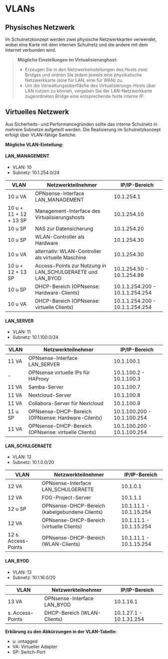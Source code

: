 # VLANs

## Physisches Netzwerk

Im Schulnetzkonzept werden zwei physische Netzwerkkarten verwendet, wobei eine Karte mit dem internen Schulnetz und die andere mit dem Internet verbunden wird. 

> **Mögliche Einstellungen im Virtualisierunghost:**
> - Erzeugen Sie in den Netzwerkeinstellungen des Hosts zwei Bridges und ordnen Sie jedem jeweils eine physikalische Netzwerkkarte (eine für LAN, eine für WAN) zu.
> - Um die Verwaltungsoberfläche des Virtualisierungs-Hosts über LAN nutzen zu können, vergeben Sie der LAN-Netzwerkkarte zugeordneten Bridge eine entsprechende feste interne IP.

## Virtuelles Netzwerk

Aus Sicherheits- und Performancegründen sollte das interne Schulnetz in mehrere Subnetze aufgeteilt werden. Die Realisierung im Schulnetzkonzept erfolgt über VLAN-fähige Switche.

**Mögliche VLAN-Einteilung:**

<!-- tabs:start -->

#### **LAN_MANAGEMENT**

- VLAN: 10
- Subnetz: 10.1.254.0/24

| VLAN                  | Netzwerkteilnehmer                                          | IP/IP-Bereich                   |
| --------------------- | ----------------------------------------------------------- | ------------------------------- |
|10 u VA                | OPNsense-Interface LAN_MANAGEMENT                           | 10.1.254.1                      | 
|10 u + 11 + 12 + 13 SP | Management-Interface des Virtualisierungshosts              | 10.1.254.10                     | 
|10 u SP                | NAS zur Datensicherung                                      | 10.1.254.20                     | 
|10 u SP                | WLAN-Controller als Hardware                                | 10.1.254.30                     | 
|10 u VA                | alternativ: WLAN-Controller als virtuelle Maschine          | 10.1.254.30                     | 
|10 u + 12 + 13 SP      | Access-Points zur Nutzung in LAN_SCHULGERAETE und LAN_BYOD  | 10.1.254.50 - 10.1.254.99       | 
|10 u SP                | DHCP-Bereich (OPNsense: Hardware-Clients)                   | 10.1.1.254.200 - 10.1.1.254.254 | 
|10 u VA                | DHCP-Bereich (OPNsense: virtuelle Clients)                  | 10.1.1.254.200 - 10.1.1.254.254 | 

#### **LAN_SERVER**

- VLAN: 11
- Subnetz: 10.1.100.0/24

| VLAN                  | Netzwerkteilnehmer                                          | IP/IP-Bereich                   |
| --------------------- | ----------------------------------------------------------- | ------------------------------- |
| 11 VA                 | OPNsense-Interface LAN_SERVER                               | 10.1.100.1                      | 
| -                     | OPNsense virtuelle IPs für HAProxy                          | 10.1.100.2 - 10.1.100.3         | 
| 11 VA                 | Samba-Server                                                | 10.1.100.7                      | 
| 11 VA                 | Nextcloud-Server                                            | 10.1.100.8                      | 
| 11 VA                 | Collabora-Server für Nextcloud                              | 10.1.100.9                      | 
| 11 u SP               | OPNsense-DHCP-Bereich (OPNsense: Hardware-Clients)          | 10.1.100.200 - 10.1.100.254     | 
| 11 VA                 | OPNsense-DHCP-Bereich (OPNsense: virtuelle Clients)         | 10.1.100.200 - 10.1.100.254     | 

#### **LAN_SCHULGERAETE**

- VLAN: 12
- Subnetz: 10.1.0.0/20

| VLAN                  | Netzwerkteilnehmer                                          | IP/IP-Bereich                   |
| --------------------- | ----------------------------------------------------------- | ------------------------------- |
| 12 VA                 | OPNsense-Interface LAN_SCHULGERAETE                         | 10.1.0.1                        | 
| 12 VA                 | FOG-Project-Server                                          | 10.1.1.1                        | 
| 12 u SP               | OPNsense-DHCP-Bereich (kabelgebundene Clients)              | 10.1.11.1 - 10.1.15.254         | 
| 12 VA                 | OPNsense-DHCP-Bereich (virtuelle Clients)                   | 10.1.11.1 - 10.1.15.254         | 
| 12 s. Access-Points   | OPNsense-DHCP-Bereich (WLAN-Clients)                        | 10.1.11.1 - 10.1.15.254         | 

#### **LAN_BYOD**

- VLAN: 13
- Subnetz: 10.1.16.0/20

| VLAN                  | Netzwerkteilnehmer                                          | IP/IP-Bereich                   |
| --------------------- | ----------------------------------------------------------- | ------------------------------- |
| 13 VA	                | OPNsense-Interface LAN_BYOD                                 | 10.1.16.1                       | 
| s. Access-Points      | DHCP-Bereich (WLAN-Clients)                                 | 10.1.27.1 - 10.1.31.254         | 

<!-- tabs:end -->

**Erklärung zu den Abkürzungen in der VLAN-Tabelle:**
- u: untagged
- VA: Virtueller Adapter
- SP: Switch-Port

